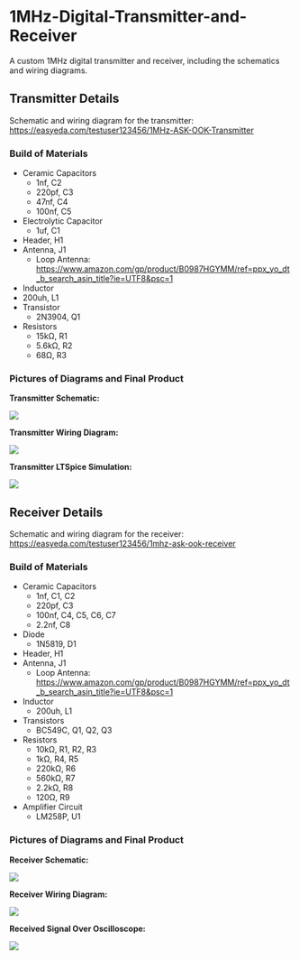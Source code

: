# 1MHz-Digital-Transmitter-and-Receiver
A custom 1MHz digital transmitter and receiver, including the schematics and wiring diagrams.

## Transmitter Details
Schematic and wiring diagram for the transmitter: https://easyeda.com/testuser123456/1MHz-ASK-OOK-Transmitter

### Build of Materials
- Ceramic Capacitors
  - 1nf, C2
  - 220pf, C3
  - 47nf, C4
  - 100nf, C5
- Electrolytic Capacitor
  - 1uf, C1
- Header, H1
- Antenna, J1
  - Loop Antenna: https://www.amazon.com/gp/product/B0987HGYMM/ref=ppx_yo_dt_b_search_asin_title?ie=UTF8&psc=1
- Inductor
- 200uh, L1
- Transistor
  - 2N3904, Q1
- Resistors
  - 15kΩ, R1
  - 5.6kΩ, R2
  - 68Ω, R3

### Pictures of Diagrams and Final Product

**Transmitter Schematic:**

![](images/1MHz_ASK_OOK_Transmitter_Schematic.PNG)


**Transmitter Wiring Diagram:**

![](images/1MHz_ASK_OOK_Transmitter_Wiring_Diagram.PNG)


**Transmitter LTSpice Simulation:**

![](images/ltspice_1_10mhz_simulation_colpitts_oscillator.PNG)

## Receiver Details
Schematic and wiring diagram for the receiver: https://easyeda.com/testuser123456/1mhz-ask-ook-receiver

### Build of Materials
- Ceramic Capacitors
  - 1nf, C1, C2
  - 220pf, C3
  - 100nf, C4, C5, C6, C7
  - 2.2nf, C8
- Diode
  - 1N5819, D1
- Header, H1
- Antenna, J1
  - Loop Antenna: https://www.amazon.com/gp/product/B0987HGYMM/ref=ppx_yo_dt_b_search_asin_title?ie=UTF8&psc=1
- Inductor
  - 200uh, L1
- Transistors
  - BC549C, Q1, Q2, Q3
- Resistors
  - 10kΩ, R1, R2, R3
  - 1kΩ, R4, R5
  - 220kΩ, R6
  - 560kΩ, R7
  - 2.2kΩ, R8
  - 120Ω, R9
- Amplifier Circuit
  - LM258P, U1

### Pictures of Diagrams and Final Product

**Receiver Schematic:**

![](images/1MHz_ASK_OOK_Receiver_Schematic.PNG)


**Receiver Wiring Diagram:**

![](images/1MHz_ASK_OOK_Receiver_Wiring_Diagram.PNG)


**Received Signal Over Oscilloscope:**

![](images/final%20success%20received%20and%20demodulated.jpg)

